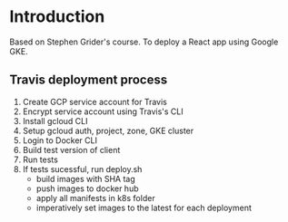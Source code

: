 # Introduction
Based on Stephen Grider's course. To deploy a React app using Google GKE.

## Travis deployment process
1. Create GCP service account for Travis
2. Encrypt service account using Travis's CLI
3. Install gcloud CLI
4. Setup gcloud auth, project, zone, GKE cluster
5. Login to Docker CLI
6. Build test version of client
7. Run tests
8. If tests sucessful, run deploy.sh 
   - build images with SHA tag
   - push images to docker hub
   - apply all manifests in k8s folder
   - imperatively set images to the latest for each deployment
